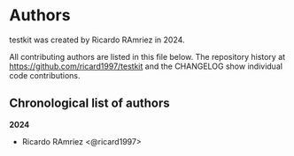 # Authors

testkit was created by Ricardo RAmriez in 2024.


All contributing authors are listed in this file below.
The repository history at https://github.com/ricard1997/testkit
and the CHANGELOG show individual code contributions.

## Chronological list of authors

<!--
The rules for this file:
  * Authors are sorted chronologically, earliest to latest
  * Please format it each entry as "Preferred name <GitHub username>"
  * Your preferred name is whatever you wish to go by --
    it does *not* have to be your legal name!
  * Please start a new section for each new year
  * Don't ever delete anything
-->

**2024**
- Ricardo RAmriez <@ricard1997>